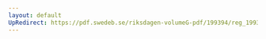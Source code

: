 ```yaml
---
layout: default
UpRedirect: https://pdf.swedeb.se/riksdagen-volumeG-pdf/199394/reg_199394/reg_199394_0511.pdf
---
```

